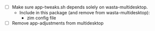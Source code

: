 - [ ] Make sure app-tweaks.sh depends solely on wasta-multidesktop.
  - Include in this package (and remove from wasta-multidesktop):
    - zim config file
- [ ] Remove app-adjustments from multidesktop
